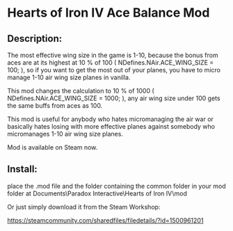 # Hearts of Iron IV Ace Balance Mod

## Description:

The most effective wing size in the game is 1-10, because the bonus from aces are at its highest at 10 % of 100 ( NDefines.NAir.ACE_WING_SIZE = 100; ), so if you want to get the most out of your planes,
you have to micro manage 1-10 air wing size planes in vanilla.

This mod changes the calculation to 10 % of 1000 ( NDefines.NAir.ACE_WING_SIZE = 1000; ), any air wing size under 100 gets the same buffs from aces as 100.

This mod is useful for anybody who hates micromanaging the air war or basically hates losing with more effective
planes against somebody who micromanages 1-10 air wing size planes.

Mod is available on Steam now.

## Install:

place the .mod file and the folder containing the common folder in your mod folder at 
Documents\Paradox Interactive\Hearts of Iron IV\mod

Or just simply download it from the Steam Workshop:

https://steamcommunity.com/sharedfiles/filedetails/?id=1500961201